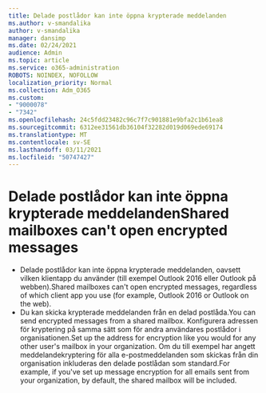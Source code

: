 ```yaml
---
title: Delade postlådor kan inte öppna krypterade meddelanden
ms.author: v-smandalika
author: v-smandalika
manager: dansimp
ms.date: 02/24/2021
audience: Admin
ms.topic: article
ms.service: o365-administration
ROBOTS: NOINDEX, NOFOLLOW
localization_priority: Normal
ms.collection: Adm_O365
ms.custom:
- "9000078"
- "7342"
ms.openlocfilehash: 24c5fdd23482c96c7f7c901881e9bfa2c1b61ea8
ms.sourcegitcommit: 6312ee31561db36104f32282d019d069ede69174
ms.translationtype: MT
ms.contentlocale: sv-SE
ms.lasthandoff: 03/11/2021
ms.locfileid: "50747427"
---
```

# <a name="shared-mailboxes-cant-open-encrypted-messages"></a><span data-ttu-id="b566e-102">Delade postlådor kan inte öppna krypterade meddelanden</span><span class="sxs-lookup"><span data-stu-id="b566e-102">Shared mailboxes can't open encrypted messages</span></span>

- <span data-ttu-id="b566e-103">Delade postlådor kan inte öppna krypterade meddelanden, oavsett vilken klientapp du använder (till exempel Outlook 2016 eller Outlook på webben).</span><span class="sxs-lookup"><span data-stu-id="b566e-103">Shared mailboxes can't open encrypted messages, regardless of which client app you use (for example, Outlook 2016 or Outlook on the web).</span></span>
- <span data-ttu-id="b566e-104">Du kan skicka krypterade meddelanden från en delad postlåda.</span><span class="sxs-lookup"><span data-stu-id="b566e-104">You can send encrypted messages from a shared mailbox.</span></span> <span data-ttu-id="b566e-105">Konfigurera adressen för kryptering på samma sätt som för andra användares postlådor i organisationen.</span><span class="sxs-lookup"><span data-stu-id="b566e-105">Set up the address for encryption like you would for any other user's mailbox in your organization.</span></span> <span data-ttu-id="b566e-106">Om du till exempel har angett meddelandekryptering för alla e-postmeddelanden som skickas från din organisation inkluderas den delade postlådan som standard.</span><span class="sxs-lookup"><span data-stu-id="b566e-106">For example, if you've set up message encryption for all emails sent from your organization, by default, the shared mailbox will be included.</span></span>
